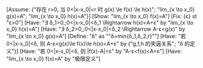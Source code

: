 [Assume: {"存在 r>0, 当 0<|x-x_0|<r 时 g(x) \le f(x) \le h(x)"; "lim_{x \to x_0} g(x)=A"; "lim_{x \to x_0} h(x)=A"}]
[Show: "lim_{x \to x_0} f(x)=A"]
[Fix: {ε} st "ε>0"]
[Have: "∃ δ_1>0,\;0<|x-x_0|<δ_1 \Rightarrow h(x)<A+ε" by "lim_{x \to x_0} h(x)=A"]
[Have: "∃ δ_2>0,\;0<|x-x_0|<δ_2 \Rightarrow A-ε<g(x)" by "lim_{x \to x_0} g(x)=A"]
[Define: "δ" as ""δ=min\{δ_1,δ_2,r\}""]
[Have: "若 0<|x-x_0|<δ, 则 A-ε<g(x)\le f(x)\le h(x)<A+ε" by {"g,f,h 的夹逼关系"; "δ 的定义"}]
[Have: "若 0<|x-x_0|<δ, 则 |f(x)-A|<ε" by "A-ε<f(x)<A+ε"]
[Have: "lim_{x \to x_0} f(x)=A" by "极限定义"]